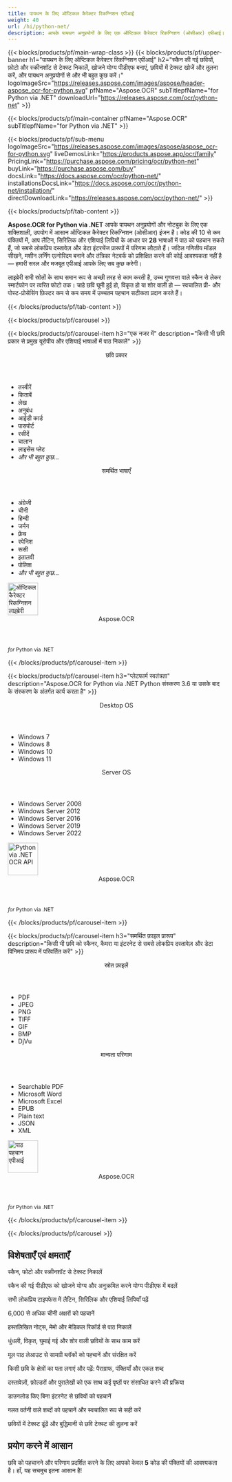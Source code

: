 ```yaml
---
title: पायथन के लिए ऑप्टिकल कैरेक्टर रिकग्निशन एपीआई
weight: 40
url: /hi/python-net/ 
description: आपके पायथन अनुप्रयोगों के लिए एक ऑप्टिकल कैरेक्टर रिकग्निशन (ओसीआर) एपीआई। स्कैन और फोटो से टेक्स्ट निकालें, खोजने योग्य पीडीएफ बनाएं, बड़े पैमाने पर प्रक्रिया फ़ोल्डर और संग्रह बनाएं, और कोड की 10 से कम पंक्तियों में और भी बहुत कुछ करें।
---
```


{{< blocks/products/pf/main-wrap-class >}}
{{< blocks/products/pf/upper-banner h1="पायथन के लिए ऑप्टिकल कैरेक्टर रिकग्निशन एपीआई" h2="स्कैन की गई छवियों, फ़ोटो और स्क्रीनशॉट से टेक्स्ट निकालें, खोजने योग्य पीडीएफ बनाएं, छवियों में टेक्स्ट खोजें और तुलना करें, और पायथन अनुप्रयोगों से और भी बहुत कुछ करें।" logoImageSrc="https://releases.aspose.com/images/aspose/header-aspose_ocr-for-python.svg" pfName="Aspose.OCR" subTitlepfName="for Python via .NET" downloadUrl="https://releases.aspose.com/ocr/python-net" >}}

{{< blocks/products/pf/main-container pfName="Aspose.OCR" subTitlepfName="for Python via .NET" >}}

{{< blocks/products/pf/sub-menu logoImageSrc="https://releases.aspose.com/images/aspose/aspose_ocr-for-python.svg" liveDemosLink="https://products.aspose.app/ocr/family" PricingLink="https://purchase.aspose.com/pricing/ocr/python-net" buyLink="https://purchase.aspose.com/buy" docsLink="https://docs.aspose.com/ocr/python-net/" installationsDocsLink="https://docs.aspose.com/ocr/python-net/installation/"  directDownloadLink="https://releases.aspose.com/ocr/python-net/" >}}

{{< blocks/products/pf/tab-content >}}
<p><b>Aspose.OCR for Python via .NET</b> आपके पायथन अनुप्रयोगों और नोटबुक के लिए एक शक्तिशाली, उपयोग में आसान ऑप्टिकल कैरेक्टर रिकग्निशन (ओसीआर) इंजन है। कोड की 10 से कम पंक्तियों में, आप लैटिन, सिरिलिक और एशियाई लिपियों के आधार पर <b>28</b> भाषाओं में पाठ को पहचान सकते हैं, जो सबसे लोकप्रिय दस्तावेज़ और डेटा इंटरचेंज प्रारूपों में परिणाम लौटाते हैं। जटिल गणितीय मॉडल सीखने, मशीन लर्निंग एल्गोरिदम बनाने और तंत्रिका नेटवर्क को प्रशिक्षित करने की कोई आवश्यकता नहीं है &mdash; हमारी सरल और मजबूत एपीआई आपके लिए सब कुछ करेगी।</p>
<p>लाइब्रेरी सभी स्रोतों के साथ समान रूप से अच्छी तरह से काम करती है, उच्च गुणवत्ता वाले स्कैन से लेकर स्मार्टफोन पर त्वरित फोटो तक। चाहे छवि घूमी हुई हो, विकृत हो या शोर वाली हो &mdash; स्वचालित प्री- और पोस्ट-प्रोसेसिंग फ़िल्टर कम से कम समय में उच्चतम पहचान सटीकता प्रदान करते हैं।</p>
{{< /blocks/products/pf/tab-content >}}

<!--Diagrams Start-->
{{< blocks/products/pf/carousel >}}

{{< blocks/products/pf/carousel-item h3="एक नजर में" description="किसी भी छवि प्रकार से प्रमुख यूरोपीय और एशियाई भाषाओं में पाठ निकालें" >}}
<div class="diagram1 d1-python">
 <div class="d1-row">
  <div class="d1-col d1-left">
   <header>
    <i class="fa fa-image">
    </i>    
	छवि प्रकार
   </header>
   <ul>
  
<li>तस्वीरें</li>
    <li>किताबें</li>
    <li>लेख</li>
    <li>अनुबंध</li>
    <li>आईडी कार्ड</li>
    <li>पासपोर्ट</li>
    <li>रसीदें</li>
    <li>चालान</li>
    <li>लाइसेंस प्लेट</li>
    <li><i>और भी बहुत कुछ...</i></li>
   </ul>
  </div>
  <!--/left-->
  <div class="d1-col d1-right">
   <header>
    <i class="fa fa-language">
    </i>    
समर्थित भाषाएँ
   </header>
   <ul>  
<li>अंग्रेजी</li>
    <li>चीनी</li>
    <li>हिन्दी</li>
    <li>जर्मन</li>
    <li>फ़्रेंच</li>
    <li>स्पेनिश</li>
    <li>रूसी</li>
    <li>इतालवी</li>
    <li>पोलिश</li>
    <li><i>और भी बहुत कुछ...</i></li>
   </ul>
  </div>
  <!--/right-->
 </div>
 <!--/row-->
 <div class="d1-logo">
  <img width="70" height="75" alt="ऑप्टिकल कैरेक्टर रिकग्निशन लाइब्रेरी" src="https://releases.aspose.com/images/aspose/aspose_ocr-for-python.svg"/>
  <header>
   Aspose.OCR
  </header>
  <footer>
   <small>
    <em>
     for
    </em>
    Python via .NET
   </small>
  </footer>
 </div>
 <!--/logo-->
</div>

{{< /blocks/products/pf/carousel-item >}}

{{< blocks/products/pf/carousel-item h3="प्लेटफार्म स्वतंत्रता" description="Aspose.OCR for Python via .NET Python संस्करण 3.6 या उसके बाद के संस्करण के अंतर्गत कार्य करता है" >}}
<div class="diagram1 d1-python">
 <div class="d1-row">
  <div class="d1-col d1-left">
   <header>
    <i class="fa fa-laptop">
    </i>
    Desktop OS
   </header>
   <ul>
    <li>Windows 7</li>
    <li>Windows 8</li>
    <li>Windows 10</li>
    <li>Windows 11</li>
   </ul>  
  </div>
  <!--/left-->
  <div class="d1-col d1-right">
   <header>
    <i class="fa fa-server">
    </i>
    Server OS
   </header>
   <ul>
    <li>Windows Server 2008</li>
    <li>Windows Server 2012</li>
    <li>Windows Server 2016</li>
    <li>Windows Server 2019</li>
    <li>Windows Server 2022</li>
   </ul>
  </div>
  <!--/right-->
 </div>
 <!--/row-->
 <div class="d1-logo">
  <img width="70" height="75" alt="Python via .NET OCR API" src="https://releases.aspose.com/images/aspose/aspose_ocr-for-python.svg"/>
  <header>
   Aspose.OCR
  </header>
  <footer>
   <small>
    <em>
     for
    </em>
    Python via .NET
   </small>
  </footer>
 </div>
 <!--/logo-->
</div>

{{< /blocks/products/pf/carousel-item >}}

{{< blocks/products/pf/carousel-item h3="समर्थित फ़ाइल प्रारूप" description="किसी भी छवि को स्कैनर, कैमरा या इंटरनेट से सबसे लोकप्रिय दस्तावेज़ और डेटा विनिमय प्रारूप में परिवर्तित करें" >}}
<div class="diagram1 d2 d1-python">
 <div class="d1-row">
  <div class="d1-col d1-left">
   <header>
    <i class="fa fa-long-arrow-down">
    </i>   
स्रोत फ़ाइलें
   </header>
   <ul>
    <li>PDF</li>
    <li>JPEG</li>
    <li>PNG</li>
    <li>TIFF</li>
    <li>GIF</li>
    <li>BMP</li>
    <li>DjVu</li>
   </ul>
  </div>
  <!--/left-->
<div class="d1-col d1-right">
   <header>
    <i class="fa fa-mail-forward">
    </i>   
मान्यता परिणाम
   </header>
   <ul>
    <li>Searchable PDF</li>
    <li>Microsoft Word</li>
    <li>Microsoft Excel</li>
    <li>EPUB</li>
    <li>Plain text</li>
    <li>JSON</li>
    <li>XML</li>
   </ul>
  </div>
  <!--/right-->
 </div>
 <!--/row-->
 <div class="d1-logo">
  <img width="70" height="75" alt="पाठ पहचान एपीआई" src="https://releases.aspose.com/images/aspose/aspose_ocr-for-python.svg"/>
  <header>
   Aspose.OCR
  </header>
  <footer>
   <small>
    <em>
     for
    </em>
    Python via .NET
   </small>
  </footer>
 </div>
 <!--/logo-->
</div>

{{< /blocks/products/pf/carousel-item >}}

{{< /blocks/products/pf/carousel >}}
<!--Diagrams End-->

<!--Feature-section Start-->
<div class="container-fluid features-section bg-gray">
 <a class="anchor" id="features" name="features">
 </a>
 <div class="row">
  <div class="container">
   <h2 class="pr-ft">विशेषताएँ एवं क्षमताएँ</h2>
   <p>
   </p>
   <div class="col-lg-4">
    <em class="fa fa-image ico-blue fa-2x col-lg-2">
    </em>
    <p class="col-lg-10">स्कैन, फोटो और स्क्रीनशॉट से टेक्स्ट निकालें</p>
   </div>
   <div class="col-lg-4">
    <em class="fa fa-file-text-o ico-blue fa-2x col-lg-2">
    </em>
    <p class="col-lg-10">स्कैन की गई पीडीएफ को खोजने योग्य और अनुक्रमित करने योग्य पीडीएफ में बदलें</p>
   </div>
   <div class="col-lg-4">
    <em class="fa fa-globe ico-blue fa-2x col-lg-2">
    </em>
    <p class="col-lg-10">सभी लोकप्रिय टाइपफेस में लैटिन, सिरिलिक और एशियाई लिपियाँ पढ़ें</p>
   </div>
   <div class="col-lg-4">
    <em class="fa fa-language ico-blue fa-2x col-lg-2">
    </em>
    <p class="col-lg-10">6,000 से अधिक चीनी अक्षरों को पहचानें</p>
   </div>
   <div class="col-lg-4">
    <em class="fa fa-pencil ico-blue fa-2x col-lg-2">
    </em>
    <p class="col-lg-10">हस्तलिखित नोट्स, मेमो और मेडिकल रिकॉर्ड से पाठ निकालें</p>
   </div>
   <div class="col-lg-4">
    <em class="fa fa-eye ico-blue fa-2x col-lg-2">
    </em>
    <p class="col-lg-10">धुंधली, विकृत, घुमाई गई और शोर वाली छवियों के साथ काम करें</p>
   </div>
   <div class="col-lg-4">
    <em class="fa fa-indent ico-blue fa-2x col-lg-2">
    </em>
    <p class="col-lg-10">मूल पाठ लेआउट से सामग्री ब्लॉकों को पहचानें और संरक्षित करें</p>
   </div>
   <div class="col-lg-4">
    <em class="fa fa-object-group ico-blue fa-2x col-lg-2">
    </em>
    <p class="col-lg-10">किसी छवि के क्षेत्रों का पता लगाएं और पढ़ें: पैराग्राफ, पंक्तियाँ और एकल शब्द</p>
   </div>
   <div class="col-lg-4">
    <em class="fa fa-folder-open ico-blue fa-2x col-lg-2">
    </em>
    <p class="col-lg-10">दस्तावेज़ों, फ़ोल्डरों और पुरालेखों को एक साथ कई पृष्ठों पर संसाधित करने की प्रक्रिया</p>
   </div>
   <div class="col-lg-4">
    <em class="fa fa-link ico-blue fa-2x col-lg-2">
    </em>
    <p class="col-lg-10">डाउनलोड किए बिना इंटरनेट से छवियों को पहचानें</p>
   </div>
   <div class="col-lg-4">
    <em class="fa fa-check ico-blue fa-2x col-lg-2">
    </em>
    <p class="col-lg-10">गलत वर्तनी वाले शब्दों को पहचानें और स्वचालित रूप से सही करें</p>
   </div>
   <div class="col-lg-4">
    <em class="fa fa-search ico-blue fa-2x col-lg-2">
    </em>
    <p class="col-lg-10">छवियों में टेक्स्ट ढूंढें और बुद्धिमानी से छवि टेक्स्ट की तुलना करें</p>
   </div>  

<div class="col-lg-12">

<h2 class="h2title">प्रयोग करने में आसान</h2>

<p>छवि को पहचानने और परिणाम प्रदर्शित करने के लिए आपको केवल <b>5</b> कोड की पंक्तियों की आवश्यकता है। हाँ, यह सचमुच इतना आसान है!</p>

<!-- BEGIN LCS -->
<div class="ocr-lcs">
	<style>
		.ocr-lcs-controls {
			display: flex;
			flex-wrap: wrap;
		}

		.ocr-lcs-drop {
			cursor: pointer;
			display: flex;
			flex-direction: column;
			align-items: center;
			min-width: 350px;
			box-sizing: border-box;
			margin: 0 15px 15px 0;
			padding: 15px 15px 10px 15px;
			border: dashed 3px #73b5fb;
			border-radius: 10px;
			background-color: #ffffff;
		}

		.ocr-lcs-drop input {
			display: none;
		}

		.ocr-lcs-drop-preload {
			display: none;
		}

		.ocr-lcs-drop svg {
			width: 48px;
			margin-bottom: 5px;
			filter: invert(70%) sepia(12%) saturate(3506%) hue-rotate(183deg) brightness(101%) contrast(97%);
		}

		.ocr-lcs-drop span {
			font-size: 18px;
			text-align: center;
		}

		.ocr-lcs-filename {
			display: none;
		}

		.ocr-lcs-filename span {
			font-style: italic;
		}

		.ocr-lcs-recognizing {
			display: none;
		}

		.ocr-lcs-recognizing span {
			font-style: italic;
		}

		.ocr-lcs-mods {
			display: flex;
			flex-direction: column;
		}

		.ocr-lcs-mods > * {
			width: 150px;
			box-sizing: border-box;
		}

		.ocr-lcs-mods select {
			margin-bottom: 7px;
			padding: .6em 1.4em .5em .8em;
			border:  solid 2px #73b5fb;
			border-radius: .5em;
			line-height: 1.3;
			font-family: arial,sans-serif,-apple-system,BlinkMacSystemFont,segoe ui,Roboto,helvetica neue,apple color emoji,segoe ui emoji,segoe ui symbol;
			font-size: 16px;
			font-weight: 700;
			color: #73b5fb;
			-moz-appearance: none;
			-webkit-appearance: none;
			appearance: none;
			background-color: #ffffff;
			background-image: url('data:image/svg+xml;charset=US-ASCII,%3Csvg%20xmlns%3D%22http%3A%2F%2Fwww.w3.org%2F2000%2Fsvg%22%20width%3D%22292.4%22%20height%3D%22292.4%22%3E%3Cpath%20fill%3D%22%2373b5fb%22%20d%3D%22M287%2069.4a17.6%2017.6%200%200%200-13-5.4H18.4c-5%200-9.3%201.8-12.9%205.4A17.6%2017.6%200%200%200%200%2082.2c0%205%201.8%209.3%205.4%2012.9l128%20127.9c3.6%203.6%207.8%205.4%2012.8%205.4s9.2-1.8%2012.8-5.4L287%2095c3.5-3.5%205.4-7.8%205.4-12.8%200-5-1.9-9.2-5.5-12.8z%22%2F%3E%3C%2Fsvg%3E');
			background-repeat: no-repeat, repeat;
			background-position: right .7em top 50%, 0 0;
			background-size: .65em auto, 100%;
		}

		.ocr-lcs-mods select::-ms-expand {
			display: none;
		}

		.ocr-lcs-mods select:hover, .ocr-lcs-mods select:focus {
			border-color: #1a89d0;
			color: #1a89d0;
			background-image: url('data:image/svg+xml;charset=US-ASCII,%3Csvg%20xmlns%3D%22http%3A%2F%2Fwww.w3.org%2F2000%2Fsvg%22%20width%3D%22292.4%22%20height%3D%22292.4%22%3E%3Cpath%20fill%3D%22%231a89d0%22%20d%3D%22M287%2069.4a17.6%2017.6%200%200%200-13-5.4H18.4c-5%200-9.3%201.8-12.9%205.4A17.6%2017.6%200%200%200%200%2082.2c0%205%201.8%209.3%205.4%2012.9l128%20127.9c3.6%203.6%207.8%205.4%2012.8%205.4s9.2-1.8%2012.8-5.4L287%2095c3.5-3.5%205.4-7.8%205.4-12.8%200-5-1.9-9.2-5.5-12.8z%22%2F%3E%3C%2Fsvg%3E');
		}

		.ocr-lcs-mods select:focus {
			outline: none;
		}

		*[dir="rtl"] .ocr-lcs-mods select, :root:lang(ar) .ocr-lcs-mods select, :root:lang(iw) .ocr-lcs-mods select {
			background-position: left .7em top 50%, 0 0;
			padding: .6em .8em .5em 1.4em;
		}

		.ocr-lcs-mods select option {
			font-weight: normal;
			color: #4c4c4c;
		}

		.ocr-lcs-mods input {
			padding: 0.6em .6em;
			border: none;
			border-radius: .5em;
			box-shadow: inset 0 1px rgb(255 255 255 / 15%), 0 1px 1px rgb(0 0 0 / 8%);
			font-family: arial,sans-serif,-apple-system,BlinkMacSystemFont,segoe ui,Roboto,helvetica neue,apple color emoji,segoe ui emoji,segoe ui symbol;
			font-size: 16px;
			font-weight: 700;
			color: #ffffff;
			background-color: #1a89d0;
		}

		.ocr-lcs-mods input:hover {
			background-color: #3071a9;
			transition: all .3s ease;
			transition-property: all;
			transition-duration: 0.3s;
			transition-timing-function: ease;
			transition-delay: 0s;
		}

		.ocr-lcs-disabled {
			background-color: silver !important;
		}

		.ocr-lcs-disclaimer {
			font-size: 12px !important;
		}

		.ocr-lcs-result {
			position: fixed;
			top: 0px;
			right: 0px;
			bottom: 0px;
			left: 0px;
			background: rgba(0,0,0,0.8);
			z-index: 9998;
			-webkit-transition: opacity 400ms ease-in;
			-moz-transition: opacity 400ms ease-in;
			transition: opacity 400ms ease-in;
			display: none;
		}

		.ocr-lcs-result > div {
			width: 90vw;
			position: relative;
			margin: 10% auto;
			padding: 5px 20px 13px 20px;
			border-radius: 10px;
			background: #ffffff;
			pointer-events: auto;
		}

		.ocr-lcs-result header {
			position: relative;
			display: flex;
			justify-content: space-between;
			align-items: center;
			padding:  5px 0 10px 0;
			border-bottom: dotted 1px #1a89d0;
		}

		.ocr-lcs-result header span {
			font-size: 18px;
			font-weight: 700;
		}

		.ocr-lcs-result header i {
			cursor: pointer;
			color: #1a89d0;
			font-size: 24px !important;
		}

		.ocr-lcs-result header i:hover {
			color: #3071a9;
		}

		.ocr-lcs-result article {
			max-height: 500px;
			overflow: auto;
			margin: 25px 0 15px 0;
		}
	</style>
	<div class="ocr-lcs-controls">
		<div class="ocr-lcs-drop" onclick="OcrLcsUpload(this);" ondragover="event.preventDefault();" ondrop="OcrLcsDropped(event,this);">
			<input type="file" accept=".jpg,.jpeg,.png,.bmp,.tif,.tiff,.gif" onchange="OcrLcsFileSelected(this);" />
			<svg class="ocr-lcs-drop-preload" xmlns="http://www.w3.org/2000/svg" xmlns:xlink="http://www.w3.org/1999/xlink" viewBox="0 0 100 100"><g transform="translate(89,50)"><g transform="rotate(0)"><circle cx="0" cy="0" r="5" fill="#29c26a" fill-opacity="1"><animateTransform attributeName="transform" type="scale" begin="-0.8888888888888888s" values="2 2;1 1" keyTimes="0;1" dur="1s" repeatCount="indefinite"></animateTransform><animate attributeName="fill-opacity" keyTimes="0;1" dur="1s" repeatCount="indefinite" values="1;0" begin="-0.8888888888888888s"></animate></circle></g></g><g transform="translate(79.87573328164014,75.06871677777502)"><g transform="rotate(40)"><circle cx="0" cy="0" r="5" fill="#29c26a" fill-opacity="0.8888888888888888"><animateTransform attributeName="transform" type="scale" begin="-0.7777777777777778s" values="2 2;1 1" keyTimes="0;1" dur="1s" repeatCount="indefinite"></animateTransform><animate attributeName="fill-opacity" keyTimes="0;1" dur="1s" repeatCount="indefinite" values="1;0" begin="-0.7777777777777778s"></animate></circle></g></g><g transform="translate(56.772278929010284,88.40750236747611)"><g transform="rotate(80)"><circle cx="0" cy="0" r="5" fill="#29c26a" fill-opacity="0.7777777777777778"><animateTransform attributeName="transform" type="scale" begin="-0.6666666666666666s" values="2 2;1 1" keyTimes="0;1" dur="1s" repeatCount="indefinite"></animateTransform><animate attributeName="fill-opacity" keyTimes="0;1" dur="1s" repeatCount="indefinite" values="1;0" begin="-0.6666666666666666s"></animate></circle></g></g><g transform="translate(30.500000000000007,83.77499074759311)"><g transform="rotate(119.99999999999999)"><circle cx="0" cy="0" r="5" fill="#29c26a" fill-opacity="0.6666666666666666"><animateTransform attributeName="transform" type="scale" begin="-0.5555555555555556s" values="2 2;1 1" keyTimes="0;1" dur="1s" repeatCount="indefinite"></animateTransform><animate attributeName="fill-opacity" keyTimes="0;1" dur="1s" repeatCount="indefinite" values="1;0" begin="-0.5555555555555556s"></animate></circle></g></g><g transform="translate(13.351987789349579,63.33878558970109)"><g transform="rotate(160)"><circle cx="0" cy="0" r="5" fill="#29c26a" fill-opacity="0.5555555555555556"><animateTransform attributeName="transform" type="scale" begin="-0.4444444444444444s" values="2 2;1 1" keyTimes="0;1" dur="1s" repeatCount="indefinite"></animateTransform><animate attributeName="fill-opacity" keyTimes="0;1" dur="1s" repeatCount="indefinite" values="1;0" begin="-0.4444444444444444s"></animate></circle></g></g><g transform="translate(13.351987789349572,36.661214410298925)"><g transform="rotate(200)"><circle cx="0" cy="0" r="5" fill="#29c26a" fill-opacity="0.4444444444444444"><animateTransform attributeName="transform" type="scale" begin="-0.3333333333333333s" values="2 2;1 1" keyTimes="0;1" dur="1s" repeatCount="indefinite"></animateTransform><animate attributeName="fill-opacity" keyTimes="0;1" dur="1s" repeatCount="indefinite" values="1;0" begin="-0.3333333333333333s"></animate></circle></g></g><g transform="translate(30.499999999999982,16.2250092524069)"><g transform="rotate(239.99999999999997)"><circle cx="0" cy="0" r="5" fill="#29c26a" fill-opacity="0.3333333333333333"><animateTransform attributeName="transform" type="scale" begin="-0.2222222222222222s" values="2 2;1 1" keyTimes="0;1" dur="1s" repeatCount="indefinite"></animateTransform><animate attributeName="fill-opacity" keyTimes="0;1" dur="1s" repeatCount="indefinite" values="1;0" begin="-0.2222222222222222s"></animate></circle></g></g><g transform="translate(56.77227892901027,11.59249763252388)"><g transform="rotate(280)"><circle cx="0" cy="0" r="5" fill="#29c26a" fill-opacity="0.2222222222222222"><animateTransform attributeName="transform" type="scale" begin="-0.1111111111111111s" values="2 2;1 1" keyTimes="0;1" dur="1s" repeatCount="indefinite"></animateTransform><animate attributeName="fill-opacity" keyTimes="0;1" dur="1s" repeatCount="indefinite" values="1;0" begin="-0.1111111111111111s"></animate></circle></g></g><g transform="translate(79.87573328164014,24.931283222224955)"><g transform="rotate(320)"><circle cx="0" cy="0" r="5" fill="#29c26a" fill-opacity="0.1111111111111111"><animateTransform attributeName="transform" type="scale" begin="0s" values="2 2;1 1" keyTimes="0;1" dur="1s" repeatCount="indefinite"></animateTransform><animate attributeName="fill-opacity" keyTimes="0;1" dur="1s" repeatCount="indefinite" values="1;0" begin="0s"></animate></circle></g></g><!-- [ldio] generated by https://loading.io/ --></svg>
			<svg class="ocr-lcs-drop-icon" xmlns="http://www.w3.org/2000/svg" xmlns:xlink="http://www.w3.org/1999/xlink" viewBox="0 0 128 128"><path d="M80,0v32h32L80,0z M72,32V0H28c-6.63,0-12,5.37-12,12v104c0,6.62,5.37,12,12,12h72c6.63,0,12-5.37,12-12V40H80.22	C75.57,40,72,36.42,72,32z M88.03,86.03C87.07,87.43,85.55,88,84,88s-3.07-0.59-4.24-1.76L70,76.47V102c0,3.31-2.69,6-6,6	s-6-2.69-6-6V76.47l-9.76,9.76c-2.34,2.34-6.14,2.34-8.49,0s-2.34-6.14,0-8.49l20-20c2.34-2.34,6.14-2.34,8.49,0l20,20	C90.57,80.1,90.57,83.9,88.03,86.03z"/></svg>
			<span class="ocr-lcs-filename">पहचानने को तैयार <span></span></span>
			<span class="ocr-lcs-recognizing">मान्यता देना <span></span></span>
			<span class="ocr-lcs-hint">यहां एक फ़ाइल छोड़ें या ब्राउज़ करने के लिए क्लिक करें *</span>
		</div>
		<div class="ocr-lcs-mods">
			<select name="language">
				<!--<option value="39">Albanian</option>-->
				<!--<option value="24">Arabic</option>-->
				<!--<option value="45">Azerbaijani </option>-->
				<!--<option value="27">Bengali</option>-->
				<option value="44">Bulgarian</option>
				<option value="22">Chinese</option>
				<option value="17">Croatian</option>
				<option value="18">Czech</option>
				<option value="13">Danish</option>
				<option value="10">Dutch</option>
				<option value="1" selected="selected">English</option>
				<option value="20">Estonian</option>
				<option value="15">Finnish</option>
				<option value="3">French</option>
				<!--<option value="43">Georgian</option>-->
				<option value="2">German</option>
				<!--<option value="36">Greek</option>-->
				<!--<option value="34">Hebrew</option>-->
				<option value="25">Hindi</option>
				<!--<option value="33">Indonesian</option>-->
				<option value="4">Italian</option>
				<!--<option value="37">Japanese</option>-->
				<!--<option value="40">Latin</option>-->
				<!--<option value="35">Javanese</option>-->
				<!--<option value="32">Korean</option>-->
				<option value="12">Latvian</option>
				<option value="11">Lithuanian</option>
				<option value="14">Norwegian</option>
				<!--<option value="38">Persian</option>-->
				<option value="7">Polish</option>
				<option value="6">Portuguese</option>
				<option value="21">Romanian</option>
				<option value="23">Russian</option>
				<option value="16">Serbian</option>
				<option value="9">Slovak</option>
				<option value="8">Slovenian</option>
				<option value="5">Spanish</option>
				<option value="19">Swedish</option>
				<!--<option value="28">Tibetan</option>-->
				<!--<option value="29">Thai</option>-->
				<!--<option value="31">Turkish</option>-->
				<option value="26">Ukrainian</option>
				<!--<option value="30">Urdu</option>-->
				<!--<option value="42">Uzbek</option>-->
				<!--<option value="41">Vietnamese</option>-->
			</select>
			<input type="button" value="कोड चलाएँ" class="ocr-lcs-recognize ocr-lcs-disabled" onclick="OcrLcsRecognize(this)" />
		</div>
	</div>


	<p class="ocr-lcs-disclaimer">* अपनी फ़ाइलें अपलोड करके या सेवा का उपयोग करके आप हमारी बात से सहमत हैं <a href="https://about.aspose.com/legal/terms-of-use" rel="nofollow noreferrer" target="_blank">उपयोग की शर्तें</a>और <a href="https://about.aspose.com/legal/privacy-policy" rel="nofollow noreferrer" target="_blank">गोपनीयता नीति</a>.</p>
<div id="code" class="codeblock"><h3>लाइव कोड नमूना - Python 3</h3><pre><code class="cs hljs csharp"><span class="hljs-comment"># ओसीआर इंजन आरंभ करें</span>
recognitionEngine = AsposeOcr()
<span class="hljs-comment"># बैच में छवि जोड़ें</span>
input = OcrInput(InputType.SINGLE_IMAGE)
input.add("<span class="ocr-lcs-code-filename-placeholder">sample.png</span><span class="ocr-lcs-code-filename-actual"></span>")
<span class="hljs-comment"># छवि से पाठ निकालें</span>
result = recognitionEngine.recognize(input)
<span class="hljs-comment"># पहचान परिणाम प्रदर्शित करें</span>
print(result[0].recognition_text)</code></pre></div>
	<div class="ocr-lcs-result" onclick="OcrLcsCurtainClick(this)">
		<div>
			<header>
				<span>मान्यता परिणाम</span>
				<i class="fa fa-times" onclick="OcrLcsCloseResult(this);"></i>
			</header>
			<article>&nbsp;</article>
		</div>
	</div>
	<script>
		function OcrLcsUpload(obj)
		{
			let fileInput = $(obj).children("input[type='file']")[0];
			fileInput.click();
		}

		function OcrLcsDropped(event, obj)
		{
			let fileInput = $(obj).children("input[type='file']")[0];
			fileInput.files = event.dataTransfer.files;
			OcrLcsFileSelected(fileInput);
			event.preventDefault();
			return false;
		}

		function OcrLcsFileSelected(obj)
		{
			if(obj.files.length > 0)
			{
				let fileName = obj.value.replace(/.*[\/\\]/, "");
				$(obj).closest(".ocr-lcs-controls").find(".ocr-lcs-recognize").removeClass("ocr-lcs-disabled");
				$(obj).siblings(".ocr-lcs-filename").show().children("span").text(fileName);
				$(obj).siblings(".ocr-lcs-recognizing").children("span").text(fileName);
				$(obj).closest(".ocr-lcs").find(".ocr-lcs-code-filename-placeholder").hide();
				$(obj).closest(".ocr-lcs").find(".ocr-lcs-code-filename-actual").text(fileName).show();
			}
		}

		function OcrLcsRecognize(obj)
		{
			let button = $(obj);
			if(button.hasClass("ocr-lcs-disabled")) return false;
			let icon = button.closest(".ocr-lcs-controls").find(".ocr-lcs-drop-icon");
			let preloader = button.closest(".ocr-lcs-controls").find(".ocr-lcs-drop-preload");
			let recognizingField = button.closest(".ocr-lcs-controls").find(".ocr-lcs-recognizing");
			let filenameField = button.closest(".ocr-lcs-controls").find(".ocr-lcs-filename");
			let hint = button.closest(".ocr-lcs-controls").find(".ocr-lcs-hint");
			preloader.show();
			recognizingField.show();
			icon.hide();
			filenameField.hide();
			hint.hide();
			button.addClass("ocr-lcs-disabled");
			let lang = button.siblings("select").val();
			let file = button.closest(".ocr-lcs-controls").find("input[type='file']")[0].files[0];
			let payload = new FormData();
			payload.append("language", lang);
			payload.append("attachfile", file);
			$.ajax({
				url: "https://api.products.aspose.app/ocr/conversion/RecognizeImageFromVidget",
				type: "POST",
				data: payload,
				processData: false,
				contentType: false
			}).done(function(data){
				let resultDialog = button.closest(".ocr-lcs").find(".ocr-lcs-result");
				let output = data.replace(/(?:\r\n|\r|\n)/g, "<br />");
				resultDialog.find("article").html(output);
				resultDialog.slideDown(200);
			}).fail(function(jqxhr,textStatus,error){
				console.log(`[${textStatus}] ${error}`);
			}).always(function(){
				preloader.hide();
				recognizingField.hide();
				icon.show();
				hint.show();
				button.closest(".ocr-lcs-controls").find("input[type='file']")[0].value = null;
				$(obj).closest(".ocr-lcs").find(".ocr-lcs-code-filename-placeholder").show();
				$(obj).closest(".ocr-lcs").find(".ocr-lcs-code-filename-actual").hide();
			});
		}

		function OcrLcsCurtainClick(obj)
		{
			if($(event.target).is(".ocr-lcs-result")) $(obj).hide();
		}

		function OcrLcsCloseResult(obj)
		{
			$(obj).closest(".ocr-lcs-result").slideUp(200);
		}
	</script>
</div>
<!-- END LCS -->

</div>

<div class="col-lg-12">
<h2 class="h2title">28 मान्यता भाषाएँ</h2>
<p><b>Aspose.OCR for Python via .NET</b> बड़ी संख्या में भाषाओं और सभी लोकप्रिय लेखन स्क्रिप्ट को पहचान सकता है, जिसमें मिश्रित भाषाओं वाले पाठ भी शामिल हैं:</p>
<ul>
<li><b>विस्तारित लैटिन वर्णमाला</b>: क्रोएशियाई, चेक, डेनिश, डच, अंग्रेजी (हस्तलिखित लिपि सहित), एस्टोनियाई, फिनिश, फ्रेंच, जर्मन, इतालवी, लातवियाई, लिथुआनियाई, नॉर्वेजियन, पोलिश, पुर्तगाली, रोमानियाई , स्लोवाक, स्लोवेनिया, स्पेनिश, स्वीडिश।</li>
<li><b>सिरिलिक वर्णमाला</b>: बेलोरूसियन, बल्गेरियाई, कज़ाख, रूसी, सर्बियाई, यूक्रेनी।</li>
<li><b>चीनी</b>: 6,000 से अधिक अक्षर।</li>
<li><b>हिन्दी</b></li>
</ul>
<p>आप विस्तारित लैटिन और सिरिलिक पर आधारित अन्य भाषाओं में भी पाठ पढ़ सकते हैं, भले ही वे सीधे ओसीआर इंजन द्वारा समर्थित न हों। उदाहरण के लिए, लैटिन, वियतनामी, गेलिक इत्यादि।</p>
</div>

<div class="col-lg-12">
<h2 class="h2title">शक्तिशाली प्रोसेसिंग फिल्टर</h2>
<p>ऑप्टिकल कैरेक्टर पहचान की सटीकता और विश्वसनीयता मूल छवि की गुणवत्ता पर अत्यधिक निर्भर है। <b>Aspose.OCR for Python via .NET</b> बड़ी संख्या में पूरी तरह से स्वचालित और मैन्युअल इमेज प्रोसेसिंग फ़िल्टर प्रदान करता है जो OCR इंजन में भेजे जाने से पहले एक छवि को बेहतर बनाता है:</p>
<ul>
<li>क्षैतिज से एक मामूली कोण पर संरेखित छवियों को स्वचालित रूप से सीधा करें।</li>
<li>गंभीर रूप से तिरछी छवियों को मैन्युअल रूप से घुमाएं।</li>
<li>गंदगी, धब्बे, खरोंच, चमक, अवांछित ग्रेडियेंट और अन्य शोर को स्वचालित रूप से हटा दें।</li>
<li>छवि कंट्रास्ट को स्वचालित रूप से समायोजित करें।</li>
<li>स्वचालित रूप से अपस्केल करें, या मैन्युअल रूप से छवि का आकार बदलें।</li>
<li>छवियों को काले और सफेद या ग्रेस्केल में बदलें।</li>
<li>छवि के रंगों को उल्टा करें ताकि प्रकाश वाले क्षेत्र गहरे और अंधेरे वाले क्षेत्र हल्के दिखाई दें।</li>
<li>किसी छवि में वर्णों की मोटाई बढ़ाएँ।</li>
<li>अक्षरों के किनारों को संरक्षित करते हुए शोर वाली छवियों को धुंधला करें।</li>
<li>पृष्ठ की वक्रता को सीधा करें और पृष्ठ फ़ोटो के लिए कैमरा लेंस विरूपण को ठीक करें।</li>
</ul>
<p>इन फ़िल्टर को संपूर्ण छवि पर या छवि के केवल चयनित क्षेत्रों के साथ-साथ बैच प्रोसेसिंग में भी संयोजित और लागू किया जा सकता है। आप न केवल पहचान पाइपलाइन में प्रीप्रोसेसिंग को ठीक कर सकते हैं, बल्कि आप डिस्प्ले, कैशिंग और डिबगिंग के लिए संसाधित छवियों को भी संग्रहीत कर सकते हैं।</p>
</div>

<div class="col-lg-12">
<h2 class="h2title">विशिष्ट दस्तावेज़ प्रकारों के लिए अनुकूलित</h2>
<p><b>Aspose.OCR for Python via .NET</b> अधिकतम सटीकता के साथ कुछ प्रकार की छवियों से पाठ निकालने के लिए विशेष रूप से प्रशिक्षित तंत्रिका नेटवर्क प्रदान करता है:</p>
<ul>
<li>स्कैन किए गए या फोटोयुक्त आईडी कार्ड और पासपोर्ट।</li>
<li>वाहन लाइसेंस प्लेट.</li>
<li>चालान.</li>
<li>रसीदें.</li>
</div>

<div class="col-lg-12">
<h2 class="h2title">अंतर्निर्मित वर्तनी परीक्षक</h2>
<p>यद्यपि <b>Aspose.OCR for Python via .NET</b> उच्च पहचान सटीकता प्रदान करता है, मुद्रण दोष, गंदगी, या गैर-मानक फ़ॉन्ट के कारण कुछ वर्णों या शब्दों की गलत पहचान हो सकती है। पहचान परिणामों को और बेहतर बनाने के लिए, आप वर्तनी जांचकर्ता को चालू कर सकते हैं, जो चयनित पहचान भाषा के आधार पर वर्तनी त्रुटियों को ढूंढता है और स्वचालित रूप से ठीक करता है।</p>
<p>यदि मान्यता प्राप्त पाठ में विशेष शब्दावली, संक्षिप्ताक्षर और अन्य शब्द शामिल हैं जो सामान्य वर्तनी शब्दकोशों में मौजूद नहीं हैं, तो आप अपनी स्वयं की शब्द सूची प्रदान कर सकते हैं।</p>
</div>

<div class="col-lg-12">
<h2 class="h2title">खोजने योग्य पीडीएफ़ बनाना</h2>
<p>उच्चतम पहचान सटीकता के साथ भी, मूल छवि में बहुत सारी महत्वपूर्ण गैर-पाठीय जानकारी शामिल हो सकती है या बस महान ऐतिहासिक मूल्य की हो सकती है। <b>Aspose.OCR for Python via .NET</b> दोनों दुनियाओं के सर्वश्रेष्ठ को संयोजित करने के लिए एक सरल और सुरुचिपूर्ण समाधान प्रदान करता है। हम किसी छवि, पीडीएफ दस्तावेज़ या फ़ाइल पैकेज से टेक्स्ट निकालते हैं और इसे मूल छवियों के शीर्ष पर एक अदृश्य टेक्स्ट परत के रूप में रखते हैं। परिणाम पीडीएफ प्रारूप में सहेजा गया है, जो दस्तावेजों को संग्रहीत करने और साझा करने के लिए उद्योग मानक है। परिणामी फ़ाइलों को खोजा और अनुक्रमित किया जा सकता है, और पाठ को उसी तरह चुना और कॉपी किया जा सकता है जैसे कि आपने मूल वर्णों को चुना और कॉपी किया था।</p>
</div>

<div class="col-lg-12">
<h2 class="h2title">थोक मान्यता</h2>
<p><b>Aspose.OCR for Python via .NET</b> आपको एकाधिक फ़ाइलों को पहचानने की अनुमति देता है, उनकी संख्या और प्रकार की परवाह किए बिना, एक छवि को पढ़ने जितना आसान। एक एकल एपीआई कॉल के साथ, आप ऑटो-फीड स्कैनर से कई पृष्ठों को पहचान सकते हैं या स्वचालित ट्रैफ़िक कैमरों से वाहन लाइसेंस प्लेट निकाल सकते हैं।</p>
<p>परिणामों को खोजने योग्य पीडीएफ दस्तावेज़ या स्प्रेडशीट के रूप में सहेजा जा सकता है, या आगे के विश्लेषण के लिए सादे पाठ, JSON या XML के रूप में लौटाया जा सकता है।</p>
</div>

  </div>
 </div>
</div>
<!--Feature-section End-->

{{< /blocks/products/pf/main-container >}}


{{< blocks/products/pf/support-learning-resources >}}
{{< blocks/products/pf/slr-tab tabTitle="सीखने के संसाधन" tabId="resources" >}}
{{< blocks/products/pf/slr-element name="प्रलेखन" href="https://docs.aspose.com/ocr/python-net/" >}}
{{< blocks/products/pf/slr-element name="कोष" href="https://repository.aspose.com/ocr/" >}}
{{< blocks/products/pf/slr-element name="ट्यूटोरियल वीडियो" href="https://www.youtube.com/user/asposevideo" >}}
{{< /blocks/products/pf/slr-tab >}}

{{< blocks/products/pf/slr-tab tabTitle="उत्पाद समर्थन" tabId="support" >}}
{{< blocks/products/pf/slr-element name="मुफ़्त सहायता" href="https://forum.aspose.com/c/ocr" >}}
{{< blocks/products/pf/slr-element name="सशुल्क सहायता" href="https://helpdesk.aspose.com/" >}}
{{< blocks/products/pf/slr-element name="ब्लॉग" href="https://blog.aspose.com/category/ocr/" >}}
{{< blocks/products/pf/slr-element name="रिलीज नोट्स" href="https://docs.aspose.com/ocr/python-net/release-notes/latest/" >}}
{{< /blocks/products/pf/slr-tab >}}

{{< blocks/products/pf/slr-tab tabTitle="क्यों Aspose.OCR for Python via .NET?" tabId="success-stories" >}}
{{< blocks/products/pf/slr-element name="ग्राहकों की सूची" href="https://company.aspose.com/customers" >}}
{{< blocks/products/pf/slr-element name="सफलता की कहानियां" href="https://company.aspose.com/customers/success-stories/" >}}
{{< /blocks/products/pf/slr-tab >}}

{{< /blocks/products/pf/support-learning-resources >}}

{{< blocks/products/pf/download-section downloadFreeTrialLink="https://releases.aspose.com/ocr/python-net" pricingInformationLink="https://purchase.aspose.com/pricing/ocr/python-net" >}}

{{< blocks/products/pf/offers-section pfName="Aspose.OCR" description="Aspose अन्य लोकप्रिय प्रोग्रामिंग भाषाओं के लिए मूल OCR API भी प्रदान करता है:" >}}

    {{< blocks/products/pf/offers-section-item link="/ocr/java/" imgSrc="https://www.aspose.cloud/templates/aspose/img/products/ocr/aspose_ocr-for-java.svg" sdkName="Java" >}}
    {{< blocks/products/pf/offers-section-item link="/ocr/cpp/" imgSrc="https://www.aspose.cloud/templates/aspose/img/products/ocr/aspose_ocr-for-cpp.svg" sdkName="C++" >}}
     {{< blocks/products/pf/offers-section-item link="/ocr/net/" imgSrc="https://www.aspose.cloud/templates/aspose/img/products/ocr/aspose_ocr-for-net.svg" sdkName=".NET" >}}

{{< /blocks/products/pf/offers-section >}}

{{< /blocks/products/pf/main-wrap-class >}}